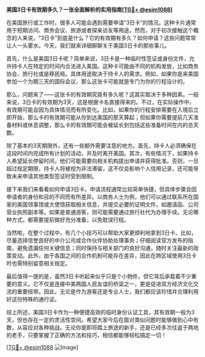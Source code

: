 **美国3日卡有效期多久？一张全面解析的实用指南[[TG💪+ @esim1088](https://t.me/s/esim1088)]**

在美国旅行或工作时，很多人可能会遇到需要申请“3日卡”的情况。这种卡片通常用于短期访问、商务会议、旅游或者探亲访友等用途。然而，对于初次接触这个概念的人来说，“3日卡”到底是什么？它的有效期有多久？如何申请？这些问题常常让人一头雾水。今天，我们就来详细聊聊关于美国3日卡的那些事儿。

首先，什么是美国3日卡呢？简单来说，3日卡是一种临时性签证或身份文件，允许持卡人在特定的时间内合法进入美国。这种卡可能由不同的机构发放，比如商务协会、旅行社或是移民局。具体用途取决于持卡人的需求。例如，如果你是来美国参加一个为期三天的国际会议，那么这张卡可能就是专门为你的行程设计的。

那么，问题来了——这张卡的有效期究竟有多久呢？这其实取决于多种因素。一般来说，3日卡的有效期为3天，这是根据卡名直接得来的。不过，在实际操作中，有效期可能会因为具体情况而有所变化。比如，如果你的行程安排需要在入境后立即开始，那么卡的有效期可能从你到达美国的那天算起；但如果你需要提前几天准备材料或休息调整，那么卡的有效期可能会被延长到包括这些准备时间在内的总天数。

除了基本的3天期限外，还有一些额外需要注意的地方。首先，持卡人必须确保在这段时间内完成所有计划的活动，并及时离开美国。其次，有些情况下，如果持卡人希望延长停留时间，他们可能需要向相关机构提出申请并获得批准。否则，一旦超过规定期限，持卡人将被视为非法滞留，这不仅会影响个人信用记录，还可能导致未来申请其他类型签证时受到限制。

接下来我们来看看如何申请3日卡。申请流程通常比较简单快捷，但具体步骤会因申请者的身份和目的不同而有所差异。以商务人士为例，他们可以通过联系所在国家的美国领事馆或大使馆获取相关信息，并提交必要的证明文件，如邀请函、公司营业执照副本等。如果是普通游客，则可能需要通过旅行社代为办理手续。无论哪种方式，都需要提前做好充分准备，以免耽误行程。

当然啦，在整个过程中，有几个小技巧可以帮助大家更顺利地拿到3日卡。比如，尽量选择信誉良好的中介公司或合作伙伴协助处理事务；仔细阅读官方发布的指南，避免遗漏任何关键信息；同时保持与相关部门的良好沟通，随时关注最新的政策变动。此外，由于各国之间的合作机制可能存在差异，因此在跨区域使用3日卡时也需特别留意相关规定。

最后值得一提的是，虽然3日卡听起来似乎只是个小物件，但它背后承载着不少重要的意义。它不仅是连接中美两国人民友谊的桥梁之一，更是促进双方经济文化交流的重要纽带。因此，无论是作为游客还是专业人士，我们都应该珍惜并合理利用好这份特殊的通行证。

综上所述，美国3日卡作为一种便捷高效的临时身份认证工具，其有效期一般为3天，但也存在一定的灵活性空间。希望大家今后在面对类似问题时能够做到心中有数，从容应对各种挑战。无论你是即将踏上旅途的新手，还是已经多次往返于两地的老手，只要掌握了正确的方法和技巧，相信都能够轻松搞定一切！

[[TG💪+ @esim1088](https://t.me/s/esim1088) ![Image](https://i.postimg.cc/4NQfJmqS/Snipaste-2025-05-13-00-14-12.png)]